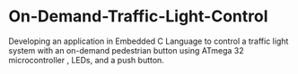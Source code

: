 # On-Demand-Traffic-Light-Control
Developing an application in Embedded C Language to control a traffic light system with an on-demand pedestrian button using ATmega 32 microcontroller , LEDs, and a push button.
